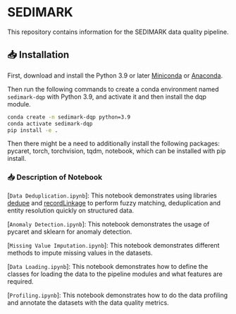 
SEDIMARK
=======
This repository contains information for the SEDIMARK data quality pipeline.

## 📥 Installation <span id='installation'>

First, download and install the Python 3.9 or later [Miniconda](https://docs.conda.io/en/latest/miniconda.html) or [Anaconda](https://www.anaconda.com/distribution/#download-section).

Then run the following commands to create a conda environment named `sedimark-dqp` with Python 3.9, and activate it and then install the dqp module.

```bash
conda create -n sedimark-dqp python=3.9
conda activate sedimark-dqp
pip install -e .
```

Then there might be a need to additionally install the following packages: pycaret, torch, torchvision, tqdm, notebook, which can be installed with pip install.


### 📥 Description of Notebook <span id='notebooks'>

[`Data Deduplication.ipynb`]: This notebook demonstrates using libraries [dedupe](https://pypi.org/project/dedupe/#:~:text=dedupe%20is%20a%20python%20library,spreadsheet%20of%20names%20and%20addresses) and [recordLinkage](https://recordlinkage.readthedocs.io/en/latest/) to perform fuzzy matching, deduplication and entity resolution quickly on structured data.

[`Anomaly Detection.ipynb`]: This notebook demonstrates the usage of pycaret and sklearn for anomaly detection.

[`Missing Value Imputation.ipynb`]: This notebook demonstrates different methods to impute missing values in the datasets.

[`Data Loading.ipynb`]: This notebook demonstrates how to define the classes for loading the data to the pipeline modules and what features are required.

[`Profiling.ipynb`]: This notebook demonstrates how to do the data profiling and annotate the datasets with the data quality metrics.






